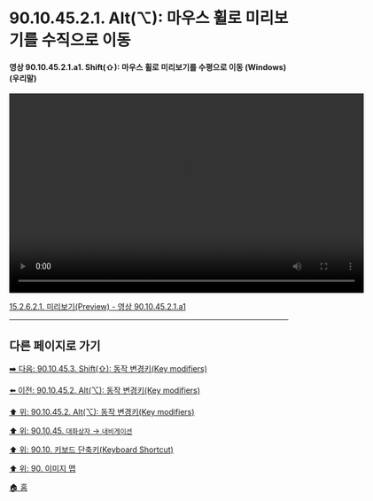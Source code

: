 # 90.10.45.2.1. Alt(⌥): 마우스 휠로 미리보기를 수직으로 이동

<a id="90-10-45-02-01-a1"></a>

#### 영상 90.10.45.2.1.a1. Shift(⇧): 마우스 휠로 미리보기를 수평으로 이동 (Windows) (우리말)
<video controls="controls" width="640" height="360" src="https://github.com/wonder13662/gimp/assets/15767104/9e34fb50-0297-4504-b28e-81c5237adcfe"></video>

[15.2.6.2.1. 미리보기(Preview) - 영상 90.10.45.2.1.a1](./15-02-06-02-01-preview.md#90-10-45-02-01-a1)

***

## 다른 페이지로 가기

[➡️ 다음: 90.10.45.3. Shift(⇧): 동작 변경키(Key modifiers)](./90-10-45-03-00-key_modifier-shift.md)

[⬅️ 이전: 90.10.45.2. Alt(⌥): 동작 변경키(Key modifiers)](./90-10-45-02-00-key_modifier-alt.md)

[⬆️ 위: 90.10.45.2. Alt(⌥): 동작 변경키(Key modifiers)](./90-10-45-02-00-key_modifier-alt.md)

[⬆️ 위: 90.10.45. `대화상자` → `내비게이션`](./90-10-45-00-dialog-navigation.md)

[⬆️ 위: 90.10. 키보드 단축키(Keyboard Shortcut)](./90-10-00-keyboard_shortcut.md)

[⬆️ 위: 90. 이미지 맵](./90-00-image-map.md)

[🏠 홈](./00-home.md)